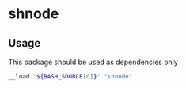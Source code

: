 # shnode

## Usage

This package should be used as dependencies only

```sh
__load "${BASH_SOURCE[0]}" "shnode"
```